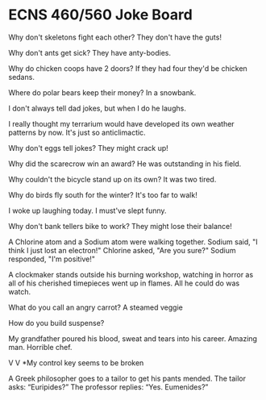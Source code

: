 # ECNS 460/560 Joke Board


Why don't skeletons fight each other?
They don't have the guts!

Why don't ants get sick? 
They have anty-bodies.

Why do chicken coops have 2 doors?
If they had four they'd be chicken sedans.

Where do polar bears keep their money?
In a snowbank.

I don't always tell dad jokes, but when I do he laughs.

I really thought my terrarium would have developed its own weather patterns by now. It's just so anticlimactic.

Why don't eggs tell jokes? They might crack up!

Why did the scarecrow win an award?
He was outstanding in his field.

Why couldn't the bicycle stand up on its own? It was two tired.

Why do birds fly south for the winter? 
It's too far to walk!

I woke up laughing today. I must've slept funny.

Why don't bank tellers bike to work? They might lose their balance!

A Chlorine atom and a Sodium atom were walking together. Sodium said, "I think I just lost an electron!"  Chlorine asked, "Are you sure?" Sodium responded, "I'm positive!"

A clockmaker stands outside his burning workshop, watching in horror as all of his cherished timepieces went up in flames. All he could do was watch.

What do you call an angry carrot?
A steamed veggie

How do you build suspense?


My grandfather poured his blood, sweat and tears into his career. Amazing man. Horrible chef.


V
V
*My control key seems to be broken

A Greek philosopher goes to a tailor to get his pants mended. The tailor asks: “Euripides?” The professor replies: “Yes. Eumenides?”
